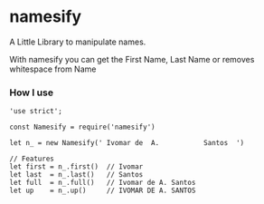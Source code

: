 # namesify
A Little Library to manipulate names.

With namesify you can get the First Name, Last Name or removes whitespace from Name


### How I use
```
'use strict';

const Namesify = require('namesify')

let n_ = new Namesify(' Ivomar de  A.           Santos  ')

// Features
let first = n_.first()  // Ivomar
let last  = n_.last()   // Santos
let full  = n_.full()   // Ivomar de A. Santos
let up    = n_.up()     // IVOMAR DE A. SANTOS

```
